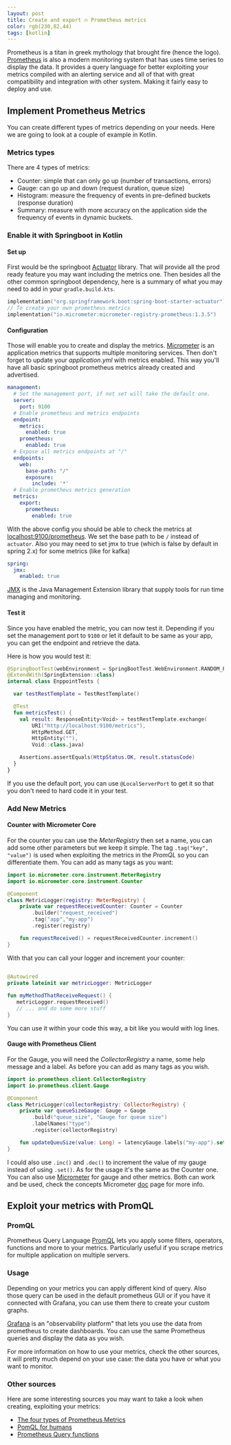 ```yaml
---
layout: post
title: Create and export 🔥 Prometheus metrics
color: rgb(230,82,44)
tags: [kotlin]
---
```


Prometheus is a titan in greek mythology that brought fire (hence the logo).
[Prometheus](https://prometheus.io/) is also a modern monitoring system that has uses time series to display the data.
It provides a query language for better exploiting your metrics compiled with an alerting service and all of that
with great compatibility and integration with other system. Making it fairly easy to deploy and use.


## Implement Prometheus Metrics

You can create different types of metrics depending on your needs.
Here we are going to look at a couple of example in Kotlin.

### Metrics types

There are 4 types of metrics:

- Counter: simple that can only go up (number of transactions, errors)
- Gauge: can go up and down (request duration, queue size)
- Histogram: measure the frequency of events in  pre-defined buckets (response duration)
- Summary: measure with more accuracy on the application side the frequency of events in dynamic buckets.

### Enable it with Springboot in Kotlin

#### Set up

First would be the springboot [Actuator](https://docs.spring.io/spring-boot/docs/current/reference/html/production-ready-features.html#production-ready-enabling) library.
That will provide all the prod ready feature you may want including the metrics one.
Then besides all the other common springboot dependency, here is a summary of what you may need to add in your `gradle.build.kts`.

```kotlin
implementation("org.springframework.boot:spring-boot-starter-actuator")
// To create your own prometheus metrics
implementation("io.micrometer:micrometer-registry-prometheus:1.3.5")
```

#### Configuration

Those will enable you to create and display the metrics. 
[Micrometer](https://micrometer.io/) is an application metrics that supports multiple monitoring services.
Then don't forget to update your _application.yml_ with metrics enabled. 
This way you'll have all basic springboot prometheus metrics already created and advertised.

```yml
management:
  # Set the management port, if not set will take the default one.
  server:
    port: 9100
  # Enable prometheus and metrics endpoints
  endpoint:
    metrics:
      enabled: true
    prometheus:
      enabled: true
  # Expose all metrics endpoints at "/"
  endpoints:
    web:
      base-path: "/"
      exposure:
        include: '*'
  # Enable prometheus metrics generation
  metrics:
    export:
      prometheus:
        enabled: true
```

With the above config you should be able to check the metrics at [localhost:9100/prometheus](http://localhost:9100/prometheus).
We set the base path to be `/` instead of `actuator`.
Also you may need to set jmx to true (which is false by default in spring 2.x) for some metrics (like for kafka)

```yml
spring:
  jmx:
    enabled: true
```

[JMX](https://en.wikipedia.org/wiki/Java_Management_Extensions) is the Java Management Extension library that supply tools 
for run time managing and monitoring.

#### Test it

Since you have enabled the metric, you can now test it.
Depending if you set the management port to `9100` or let it default to be same as your app, you can get the endpoint and retrieve the data.

Here is how you would test it:

```kotlin
@SpringBootTest(webEnvironment = SpringBootTest.WebEnvironment.RANDOM_PORT)
@ExtendWith(SpringExtension::class)
internal class EnppointTests {

  var testRestTemplate = TestRestTemplate()

  @Test
  fun metricsTest() {
    val result: ResponseEntity<Void> = testRestTemplate.exchange(
        URI("http://localhost:9100/metrics"),
        HttpMethod.GET,
        HttpEntity(""),
        Void::class.java)

    Assertions.assertEquals(HttpStatus.OK, result.statusCode)
  }
}
```

If you use the default port, you can use `@LocalServerPort` to get it so that you don't need to hard code it in your test.


### Add New Metrics

#### Counter with Micrometer Core

For the counter you can use the _MeterRegistry_ then set a name, you can add some other parameters but we keep it simple.
The tag `.tag("key", "value")` is used when exploiting the metrics in the _PromQL_ so you can differentiate them. 
You can add as many tags as you want:

```kotlin
import io.micrometer.core.instrument.MeterRegistry
import io.micrometer.core.instrument.Counter

@Component
class MetricLogger(registry: MeterRegistry) {
    private var requestReceivedCounter: Counter = Counter
        .builder("request_received")
        .tag("app","my-app")
        .register(registry)

    fun requestReceived() = requestReceivedCounter.increment()
}
```

With that you can call your logger and increment your counter:

```kotlin

@Autowired
private lateinit var metricLogger: MetricLogger
    
fun myMethodThatReceiveRequest() {
   metricLogger.requestReceived()
   // ... and do some more stuff
}

```

You can use it within your code this way, a bit like you would with log lines.

#### Gauge with Prometheus Client

For the Gauge, you will need the _CollectorRegistry_ a name, some help message and a label.
As before you can add as many tags as you wish.

```kotlin
import io.prometheus.client.CollectorRegistry
import io.prometheus.client.Gauge

@Component
class MetricLogger(collectorRegistry: CollectorRegistry) {
    private var queueSizeGauge: Gauge = Gauge
        .build("queue_size", "Gauge for queue size")
        .labelNames("type")
        .register(collectorRegistry)

    fun updateQueuSize(value: Long) = latencyGauge.labels("my-app").set(value.toDouble())
}
```

I could also use `.inc()` and `.dec()` to increment the value of my gauge instead of using `.set()`.
As for the usage it's the same as the Counter one.
You can also use [Micrometer](https://www.baeldung.com/micrometer) for gauge and other metrics.
Both can work and be used, check the concepts Micrometer [doc](https://micrometer.io/docs/concepts) page for more info.

## Exploit your metrics with PromQL

### PromQL

Prometheus Query Language [PromQL](https://prometheus.io/docs/prometheus/latest/querying/basics/)
lets you apply some filters, operators, functions and more to your metrics.
Particularly useful if you scrape metrics for multiple application on multiple servers.

### Usage

Depending on your metrics you can apply different kind of query.
Also those query can be used in the default prometheus GUI or 
if you have it connected with Grafana, you can use them there to create your custom graphs.

[Grafana](https://grafana.com/) is an "observability platform" that lets you use the data from prometheus to create dashboards.
You can use the same Prometheus queries and display the data as you wish.

For more information on how to use your metrics, check the other sources, 
it will pretty much depend on your use case: the data you have or what you want to monitor.

### Other sources

Here are some interesting sources you may want to take a look when creating, exploiting your metrics:

- [The four types of Prometheus Metrics](https://tomgregory.com/the-four-types-of-prometheus-metrics/)
- [PomQL for humans](https://timber.io/blog/promql-for-humans/)
- [Prometheus Query functions](https://prometheus.io/docs/prometheus/latest/querying/functions/)
